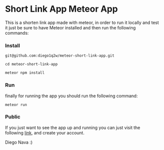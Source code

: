 # Short Link App Meteor App

This is a shorten link app made with meteor, in order to run it locally and test it just be sure to have 
Meteor installed and then run the following commands:
### Install

```
git@github.com:diego1q2w/meteor-short-link-app.git

cd meteor-short-link-app

meteor npm install
```

### Run
finally for running the app you should run the following command:

```
meteor run
```

### Public

If you just want to see the app up and running you can just visit the following 
[link](https://short-link-dnava.herokuapp.com/), and create your account.

Diego Nava :)